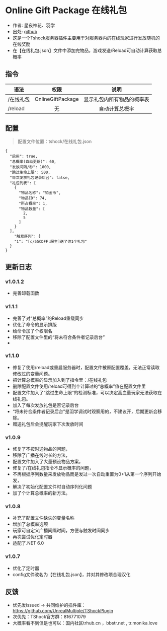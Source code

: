 # Online Gift Package 在线礼包

- 作者: 星夜神花、羽学
- 出处: [github](https://gitee.com/star-night-flower/tshock-gift)
- 这是一个Tshock服务器插件主要用于对服务器内的在线玩家进行发放随机的在线奖励
- 在【在线礼包.json】文件中添加完物品，游戏发送/Reload可自动计算获取总概率

## 指令

| 语法      |        权限         |      说明       |
|---------|:-----------------:|:-------------:|
| /在线礼包   | OnlineGiftPackage | 显示礼包内所有物品的概率表 |
| /reload |         无         |    自动计算总概率    |

## 配置
> 配置文件位置：tshock/在线礼包.json
```json5
{
  "启用": true,
  "总概率(自动更新)": 60,
  "发放间隔/秒": 1800,
  "跳过生命上限": 500,
  "每次发放礼包记录后台": false,
  "礼包列表": [
    {
      "物品名称": "铂金币",
      "物品ID": 74,
      "所占概率": 1,
      "物品数量": [
        2,
        5
      ]
    }
  ],
    "触发序列": {
    "1": "[c/55CDFF:服主]送了你1个礼包"
  }
}
```

## 更新日志

### v1.0.1.2
- 完善卸载函数

### v1.1.1
- 完善了对“总概率”的Reload重载同步
- 优化了命令的显示排版
- 给命令加了个权限名
- 移除了配置文件里的“将未符合条件者记录后台”
-  
### v1.1.0
- 修复了使用/reload或重启服务器时，配置文件被原配置覆盖，无法正常读取修改过的变量问题。
- 把计算总概率的显示加入到了指令里：/在线礼包
- 删除配置文件使用/reload可得到个计算过的“总概率”值在配置文件里
- 配置文件加入了“跳过生命上限”的检测标准，可以决定高血量玩家无法获取在线礼包。
- 加入了每次发放礼包是否记录后台
- “将未符合条件者记录后台”是羽学调试时观察用的，不建议开，后期更新会移除。
- 赠送礼包后会提醒玩家下次发放时间
 
### v1.0.9
- 修复了不按时送物品的问题，  
- 移除了广播在线时长的方法，  
- 配置文件加入了大量预设物品方案，  
- 修复了/在线礼包指令不显示概率的问题，  
- 不再根据序列数量来发放物品而是发过一次自动重置为0+1从第一个序列开始发，  
- 解决了初始化配置文件时自动序列化问题  
- 加了个计算总概率的新方法。  
 
### v1.0.8  
- 补充了配置文件缺失的变量名称  
- 增加了总概率选项  
- 玩家可自定义广播间隔时间，方便与触发时间同步  
- 再次尝试优化定时器
- 适配了.NET 6.0

### v1.0.7  
- 优化了定时器  
- config文件改名为【在线礼包.json】，并对其修改项合理汉化

## 反馈
- 优先发issued -> 共同维护的插件库：https://github.com/UnrealMultiple/TShockPlugin
- 次优先：TShock官方群：816771079
- 大概率看不到但是也可以：国内社区trhub.cn ，bbstr.net , tr.monika.love
